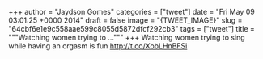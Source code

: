 
+++
author = "Jaydson Gomes"
categories = ["tweet"]
date = "Fri May 09 03:01:25 +0000 2014"
draft = false
image = "{TWEET_IMAGE}"
slug = "64cbf6e1e9c558aae599c8055d5872dfcf292cb3"
tags = ["tweet"]
title = """Watching women trying to ..."""
+++
Watching women trying to sing while having an orgasm is fun http://t.co/XobLHnBFSi
